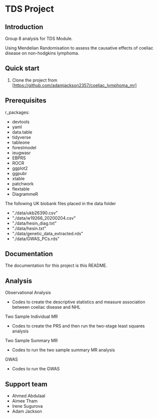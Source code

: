 # TDS Project

## Introduction

Group 8 analysis for TDS Module.

Using Mendelian Randomisation to assess the causative effects of coeliac disease on
non-hodgkins lymphoma.

## Quick start

1. Clone the project from [https://github.com/adamjackson2357/coeliac_lymphoma_mr]

## Prerequisites

r_packages:
- devtools
- yaml
- data.table
- tidyverse
- tableone
- forestmodel
- ieugwasr
- EBPRS
- ROCR
- ggplot2
- ggpubr
- xtable
- patchwork
- flextable
- DiagrammeR

The following UK biobank files placed in the data folder
- "./data/ukb26390.csv"
- "./data/w19266_20200204.csv"
- "./data/hesin_diag.txt"
- "./data/hesin.txt"
- "./data/genetic_data_extracted.rds"
- "./data/GWAS_PCs.rds"

## Documentation

The documentation for this project is this README.

## Analysis

Observational Analysis
- Codes to create the descriptive statistics and measure association between coeliac disease and NHL

Two Sample Individual MR
- Codes to create the PRS and then run the two-stage least squares analysis

Two Sample Summary MR
- Codes to run the two sample summary MR analysis

GWAS
- Codes to run the GWAS

## Support team

- Ahmed Abdulaal
- Aimee Tham
- Irene Sugurova
- Adam Jackson
